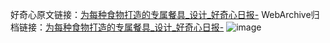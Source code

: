 好奇心原文链接：[为每种食物打造的专属餐具_设计_好奇心日报-](https://www.qdaily.com/articles/2634.html)
WebArchive归档链接：[为每种食物打造的专属餐具_设计_好奇心日报-](http://web.archive.org/web/20190623151254/https://www.qdaily.com/articles/2634.html)
![image](http://ww3.sinaimg.cn/large/007d5XDply1g3v6cmzu0lj30u03r17hl)
